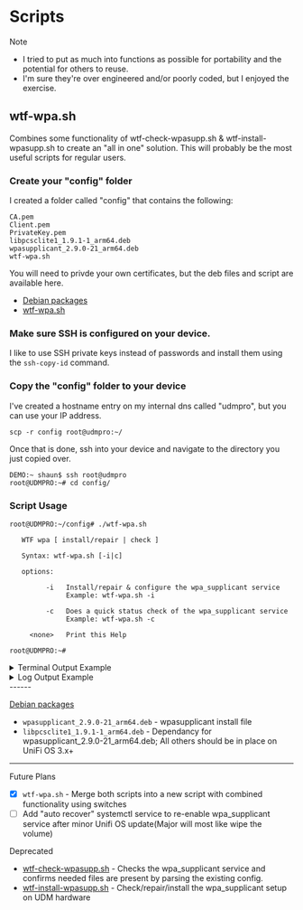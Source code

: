 # Scripts

> [!NOTE]
> - I tried to put as much into functions as possible for portability and the potential for others to reuse.
> - I'm sure they're over engineered and/or poorly coded, but I enjoyed the exercise.
## wtf-wpa.sh
Combines some functionality of wtf-check-wpasupp.sh & wtf-install-wpasupp.sh to create an "all in one" solution.
This will probably be the most useful scripts for regular users.

### Create your "config" folder
I created a folder called "config" that contains the following:
```
CA.pem
Client.pem
PrivateKey.pem
libpcsclite1_1.9.1-1_arm64.deb
wpasupplicant_2.9.0-21_arm64.deb
wtf-wpa.sh
```
You will need to privde your own certificates, but the deb files and script are available here.

- [Debian packages](wpa_supplicant/deb%20packages)
- [wtf-wpa.sh](wpa_supplicant/wtf-wpa.sh)

### Make sure SSH is configured on your device.
I like to use SSH private keys instead of passwords and install them using the ```ssh-copy-id``` command.

### Copy the "config" folder to your device
I've created a hostname entry on my internal dns called "udmpro", but you can use your IP address.

```scp -r config root@udmpro:~/```

Once that is done, ssh into your device and navigate to the directory you just copied over.
```
DEMO:~ shaun$ ssh root@udmpro
root@UDMPRO:~# cd config/
```
### Script Usage
```
root@UDMPRO:~/config# ./wtf-wpa.sh 
 
   WTF wpa [ install/repair | check ]

   Syntax: wtf-wpa.sh [-i|c]

   options: 

         -i   Install/repair & configure the wpa_supplicant service
              Example: wtf-wpa.sh -i

         -c   Does a quick status check of the wpa_supplicant service
              Example: wtf-wpa.sh -c

     <none>   Print this Help

root@UDMPRO:~# 
```

<details>
<summary>Terminal Output Example</summary>
<img width="863" alt="wtf-ui" src="https://github.com/WhiskeyTang0F0xtr0t/unifi/assets/9803191/cc028256-0c30-4141-a612-19a42cb108f7">
</details>

<details>
<summary>Log Output Example</summary>
  
```
[2024-06-10 17:16:00] - *** Logging to: wtf-wpa.log ***
[2024-06-10 17:16:00] - *** Verification Mode ***
[2024-06-10 17:16:00] - *** Checking Hardware Version ***
[2024-06-10 17:16:00] - INFO: Hardware - UniFi Dream Machine Pro
[2024-06-10 17:16:00] - INFO: WAN Interface: eth8
[2024-06-10 17:16:00] - *** Checking for required directories ***
[2024-06-10 17:16:00] - INFO: Found - Backup Path: /root/config
[2024-06-10 17:16:00] - INFO: Found - debPath: /etc/wpa_supplicant/packages
[2024-06-10 17:16:00] - INFO: Found - certPath: /etc/wpa_supplicant/conf
[2024-06-10 17:16:00] - INFO: Found - confPath: /etc/wpa_supplicant/conf
[2024-06-10 17:16:00] - *** Checking for required deb packages ***
[2024-06-10 17:16:00] - INFO: Found - deb_pkg: /etc/wpa_supplicant/packages/libpcsclite1_1.9.1-1_arm64.deb
[2024-06-10 17:16:00] - INFO: Found - deb_pkg: /etc/wpa_supplicant/packages/wpasupplicant_2.9.0-21_arm64.deb
[2024-06-10 17:16:00] - *** Checking for required certificates ***
[2024-06-10 17:16:00] - INFO: Found - CA: /etc/wpa_supplicant/conf/CA.pem
[2024-06-10 17:16:00] - INFO: Found - Client: /etc/wpa_supplicant/conf/Client.pem
[2024-06-10 17:16:00] - INFO: Found - PrivateKey: /etc/wpa_supplicant/conf/PrivateKey.pem
[2024-06-10 17:16:00] - *** Checking for wpa_supplicant.conf ***
[2024-06-10 17:16:00] - INFO: Found - wpa_conf: /etc/wpa_supplicant/conf/wpa_supplicant.conf
[2024-06-10 17:16:00] - *** Checking wpa_supplicant service ***
[2024-06-10 17:16:00] - INFO: wpa_supplicant installed: 2:2.9.0-21
[2024-06-10 17:16:00] - INFO: wpa_supplicant is active
[2024-06-10 17:16:00] - INFO: wpa_supplicant is enabled
[2024-06-10 17:16:00] - *** Checking recovery service ***
[2024-06-10 17:16:00] - INFO: wtf-wpa.service is enabled
[2024-06-10 17:16:00] - *** Testing connection to google.com:80 ***
[2024-06-10 17:16:00] - INFO: Attemp 1/3: netcat google.com:80 SUCCESSFUL
[2024-06-10 17:16:00] - *** Process complete ***
```
</details>
------

[Debian packages](wpa_supplicant/deb%20packages)
- `wpasupplicant_2.9.0-21_arm64.deb` - wpasupplicant install file
- `libpcsclite1_1.9.1-1_arm64.deb` - Dependancy for wpasupplicant_2.9.0-21_arm64.deb; All others should be in place on UniFi OS 3.x+
------

Future Plans
- [X] `wtf-wpa.sh` - Merge both scripts into a new script with combined functionality using switches
- [ ] Add "auto recover" systemctl service to re-enable wpa_supplicant service after minor Unifi OS update(Major will most like wipe the volume)

Deprecated
- [wtf-check-wpasupp.sh](archive/wtf-check-wpasupp.sh) - Checks the wpa_supplicant service and confirms needed files are present by parsing the existing config.
- [wtf-install-wpasupp.sh](archive/wtf-install-wpasupp.sh) - Check/repair/install the wpa_supplicant setup on UDM hardware


